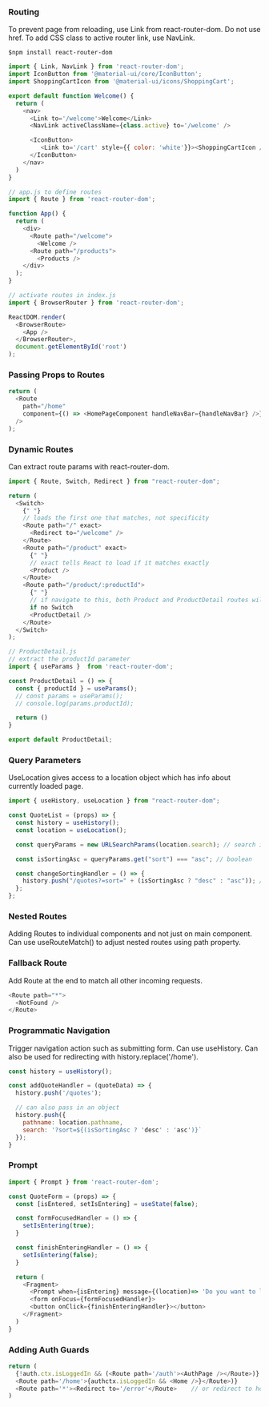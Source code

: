 ### Routing

To prevent page from reloading, use Link from react-router-dom. Do not use href. To add CSS class to active router link, use NavLink.

```
$npm install react-router-dom
```

```js
import { Link, NavLink } from 'react-router-dom';
import IconButton from '@material-ui/core/IconButton';
import ShoppingCartIcon from '@material-ui/icons/ShoppingCart';

export default function Welcome() {
  return (
    <nav>
      <Link to='/welcome'>Welcome</Link>
      <NavLink activeClassName={class.active} to='/welcome' />

      <IconButton>
         <Link to='/cart' style={{ color: 'white'}}><ShoppingCartIcon /></Link>
      </IconButton>
    </nav>
  )
}

```

```js
// app.js to define routes
import { Route } from 'react-router-dom';

function App() {
  return (
    <div>
      <Route path="/welcome">
        <Welcome />
      <Route path="/products">
        <Products />
    </div>
  );
}
```

```js
// activate routes in index.js
import { BrowserRouter } from 'react-router-dom';

ReactDOM.render(
  <BrowserRoute>
    <App />
  </BrowserRouter>,
  document.getElementById('root')
);

```

### Passing Props to Routes

```js
return (
  <Route
    path="/home"
    component={() => <HomePageComponent handleNavBar={handleNavBar} />}
  />
);
```

### Dynamic Routes

Can extract route params with react-router-dom.

```javascript
import { Route, Switch, Redirect } from "react-router-dom";

return (
  <Switch>
    {" "}
    // loads the first one that matches, not specificity
    <Route path="/" exact>
      <Redirect to="/welcome" />
    </Route>
    <Route path="/product" exact>
      {" "}
      // exact tells React to load if it matches exactly
      <Product />
    </Route>
    <Route path="/product/:productId">
      {" "}
      // if navigate to this, both Product and ProductDetail routes will be active
      if no Switch
      <ProductDetail />
    </Route>
  </Switch>
);
```

```js
// ProductDetail.js
// extract the productId parameter
import { useParams }  from 'react-router-dom';

const ProductDetail = () => {
  const { productId } = useParams();
  // const params = useParams();
  // console.log(params.productId);

  return ()
}

export default ProductDetail;

```

### Query Parameters

UseLocation gives access to a location object which has info about currently loaded page.

```js
import { useHistory, useLocation } from "react-router-dom";

const QuoteList = (props) => {
  const history = useHistory();
  const location = useLocation();

  const queryParams = new URLSearchParams(location.search); // search is a location property holding ? values

  const isSortingAsc = queryParams.get("sort") === "asc"; // boolean

  const changeSortingHandler = () => {
    history.push("/quotes?=sort=" + (isSortingAsc ? "desc" : "asc")); // re-renders component even if it's the same page
  };
};
```

### Nested Routes

Adding Routes to individual components and not just on main component. Can use useRouteMatch() to adjust nested routes using path property.

### Fallback Route

Add Route at the end to match all other incoming requests.

```javascript
<Route path="*">
  <NotFound />
</Route>
```

### Programmatic Navigation

Trigger navigation action such as submitting form. Can use useHistory. Can also be used for redirecting with history.replace('/home').

```javascript
const history = useHistory();

const addQuoteHandler = (quoteData) => {
  history.push('/quotes');

  // can also pass in an object
  history.push({
    pathname: location.pathname,
    search: '?sort=${(isSortingAsc ? 'desc' : 'asc')}`
  });
}

```

### Prompt

```javascript
import { Prompt } from 'react-router-dom';

const QuoteForm = (props) => {
  const [isEntered, setIsEntering] = useState(false);

  const formFocusedHandler = () => {
    setIsEntering(true);
  }

  const finishEnteringHandler = () => {
    setIsEntering(false);
  }

  return (
    <Fragment>
      <Prompt when={isEntering} message={(location)=> 'Do you want to leave page?'}/>
      <form onFocus={formFocusedHandler}>
      <button onClick={finishEnteringHandler}></button>
    </Fragment>
  )
}
```

### Adding Auth Guards

```javascript
return (
  {!auth.ctx.isLoggedIn && (<Route path='/auth'><AuthPage /></Route>)}
  <Route path='/home'>{authctx.isLoggedIn && <Home />}</Route>)}
  <Route path='*'><Redirect to='/error'</Route>    // or redirect to home page
)
```
